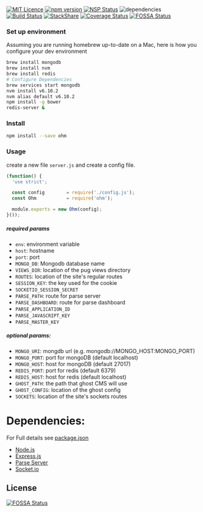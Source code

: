 [![MIT Licence](https://badges.frapsoft.com/os/mit/mit.png?v=103)](https://opensource.org/licenses/mit-license.php) [![npm version](https://badge.fury.io/js/ohm.svg)](https://badge.fury.io/js/ohm) [![NSP Status](https://nodesecurity.io/orgs/ohm/projects/b7413ae1-6468-4de8-8e57-2f619122c519/badge)](https://nodesecurity.io/orgs/ohm/projects/b7413ae1-6468-4de8-8e57-2f619122c519) ![dependencies](https://david-dm.org/ohmlabs/ohm.svg) [![Build Status](https://travis-ci.org/ohmlabs/ohm.svg?branch=master)](https://travis-ci.org/ohmlabs/ohm) [![StackShare](http://img.shields.io/badge/tech-stack-0690fa.svg?style=flat)](http://stackshare.io/camwes/ohm-fm) [![Coverage Status](https://coveralls.io/repos/github/ohmlabs/ohm/badge.svg?branch=master)](https://coveralls.io/github/ohmlabs/ohm?branch=master)
[![FOSSA Status](https://app.fossa.io/api/projects/git%2Bgithub.com%2Fohmlabs%2Fohm.svg?type=shield)](https://app.fossa.io/projects/git%2Bgithub.com%2Fohmlabs%2Fohm?ref=badge_shield)
### Set up environment
Assuming you are running homebrew up-to-date on a Mac, here is how you configure your dev environment
```sh
brew install mongodb
brew install nvm
brew install redis
# Configure Dependencies
brew services start mongodb
nvm install v6.10.2
nvm alias default v6.10.2
npm install -g bower
redis-server &
```
### Install
```sh
npm install --save ohm
```
### Usage
create a new file `server.js` and create a config file.
```javascript
(function() {
  'use strict';

  const config        = require('./config.js');
  const Ohm           = require('ohm');

  module.exports = new Ohm(config);
}());
````
##### required params
* `env`: environment variable
* `host`: hostname
* `port`: port
* `MONGO_DB`: Mongodb database name
* `VIEWS_DIR`: location of the pug views directory
* `ROUTES`: location of the site's regular routes
* `SESSION_KEY`: the key used for the cookie
* `SOCKETIO_SESSION_SECRET`
* `PARSE_PATH`: route for parse server
* `PARSE_DASHBOARD`: route for parse dashboard
* `PARSE_APPLICATION_ID`
* `PARSE_JAVASCRIPT_KEY` 
* `PARSE_MASTER_KEY`

##### optional params:
* `MONGO_URI`: mongdb url (e.g. mongodb://MONGO_HOST:MONGO_PORT)
* `MONGO_PORT`: port for mongoDB (default localhost)
* `MONGO_HOST`: host for mongoDB (default 27017)
* `REDIS_PORT`: port for redis (default 6379)
* `REDIS_HOST`: host for redis (default localhost)
* `GHOST_PATH`: the path that ghost CMS will use
* `GHOST_CONFIG`: location of the ghost config
* `SOCKETS`: location of the site's sockets routes

# Dependencies:
For Full details see [package.json](https://github.com/ohmlabs/ohm/blob/master/package.json)

* [Node.js](https://nodejs.org/en/)
* [Express.js](http://expressjs.com/guide.html)
* [Parse Server](https://github.com/ParsePlatform/parse-server)
* [Socket.io](https://github.com/socketio/socket.io)

## License
[![FOSSA Status](https://app.fossa.io/api/projects/git%2Bgithub.com%2Fohmlabs%2Fohm.svg?type=large)](https://app.fossa.io/projects/git%2Bgithub.com%2Fohmlabs%2Fohm?ref=badge_large)
